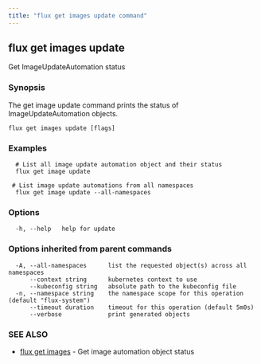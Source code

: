 ```yaml
---
title: "flux get images update command"
---
```

## flux get images update

Get ImageUpdateAutomation status

### Synopsis

The get image update command prints the status of ImageUpdateAutomation objects.

```
flux get images update [flags]
```

### Examples

```
  # List all image update automation object and their status
  flux get image update

 # List image update automations from all namespaces
  flux get image update --all-namespaces
```

### Options

```
  -h, --help   help for update
```

### Options inherited from parent commands

```
  -A, --all-namespaces      list the requested object(s) across all namespaces
      --context string      kubernetes context to use
      --kubeconfig string   absolute path to the kubeconfig file
  -n, --namespace string    the namespace scope for this operation (default "flux-system")
      --timeout duration    timeout for this operation (default 5m0s)
      --verbose             print generated objects
```

### SEE ALSO

* [flux get images](/cmd/flux_get_images/)	 - Get image automation object status

